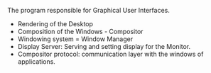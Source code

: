 The program responsible for Graphical User Interfaces.
* Rendering of the Desktop 
* Composition of the Windows - Compositor
* Windowing system = Window Manager
* Display Server: Serving and setting display for the Monitor.
* Compositor protocol: communication layer with the windows of applications.
